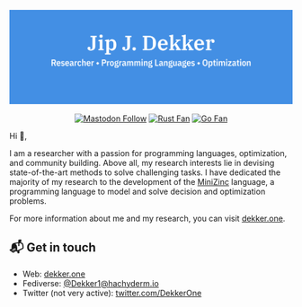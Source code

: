 [![dekker1](./assets/github_header.svg)][1]

<p align="center">
	<a href="https://hachyderm.io/@Dekker1"><img alt="Mastodon Follow" src="https://img.shields.io/mastodon/follow/111502832003085934?domain=https%3A%2F%2Fhachyderm.io&color=438fe4&logo=mastodon&logoColor=FFFFFF&style=flat"></a>
	<a href="https://rust-lang.org"><img alt="Rust Fan" src="https://img.shields.io/badge/Rust-Fan-438fe4.svg?logo=rust&style=flat"></a>
	<a href="https://golang.org"><img alt="Go Fan" src="https://img.shields.io/badge/Go-Fan-438fe4.svg?logo=go&logoColor=FFFFFF&style=flat"></a>
</p>

Hi 👋,

I am a researcher with a passion for programming languages, optimization, and community building.
Above all, my research interests lie in devising state-of-the-art methods to solve challenging tasks.
I have dedicated the majority of my research to the development of the [MiniZinc][2] language, a programming language to model and solve decision and optimization problems.

For more information about me and my research, you can visit [dekker.one][1].

## 📬 Get in touch

- Web: [dekker.one][1]
- Fediverse: [@Dekker1@hachyderm.io][3]
- Twitter (not very active): [twitter.com/DekkerOne][4]

[1]: https://dekker.one
[2]: https://www.minizinc.org
[3]: https://hachyderm.io/@Dekker1
[4]: https://twitter.com/DekkerOne
